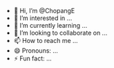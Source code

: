 - 👋 Hi, I’m @ChopangE
- 👀 I’m interested in ...
- 🌱 I’m currently learning ...
- 💞️ I’m looking to collaborate on ...
- 📫 How to reach me ...
- 😄 Pronouns: ...
- ⚡ Fun fact: ...

<!---
ChopangE/ChopangE is a ✨ special ✨ repository because its `README.md` (this file) appears on your GitHub profile.
You can click the Preview link to take a look at your changes.
--->
